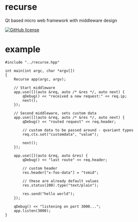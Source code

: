 # recurse
Qt based micro web framework with middleware design

[![GitHub license](https://img.shields.io/github/license/mashape/apistatus.svg)](https://github.com/xwalk/recurs/blob/master/LICENSE)

# example

```
#include "../recurse.hpp"

int main(int argc, char *argv[])
{
    Recurse app(argc, argv);

    // Start middleware
    app.use([](auto &req, auto /* &res */, auto next) {
        qDebug() << "received a new request:" << req.ip;
        next();
    });

    // Second middleware, sets custom data
    app.use([](auto &req, auto /* &res */, auto next) {
        qDebug() << "routed request" << req.header;

        // custom data to be passed around - qvariant types
        req.ctx.set("customdata", "value");

        next();
    });

    app.use([](auto &req, auto &res) {
        qDebug() << "last route" << req.header;

        // custom header
        res.header["x-foo-data"] = "tvmid";

        // these are already default values
        res.status(200).type("text/plain");

        res.send("hello world");
    });

    qDebug() << "listening on port 3000...";
    app.listen(3000);
}
```
